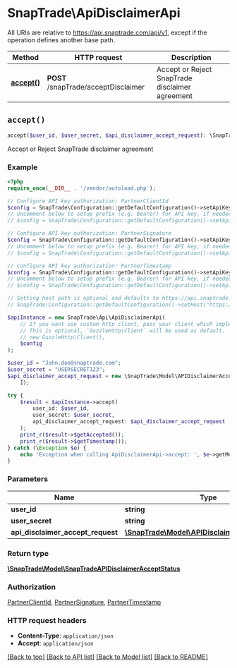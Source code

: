 # SnapTrade\ApiDisclaimerApi

All URIs are relative to https://api.snaptrade.com/api/v1, except if the operation defines another base path.

| Method | HTTP request | Description |
| ------------- | ------------- | ------------- |
| [**accept()**](ApiDisclaimerApi.md#accept) | **POST** /snapTrade/acceptDisclaimer | Accept or Reject SnapTrade disclaimer agreement |


## `accept()`

```php
accept($user_id, $user_secret, $api_disclaimer_accept_request): \SnapTrade\Model\SnapTradeAPIDisclaimerAcceptStatus
```

Accept or Reject SnapTrade disclaimer agreement

### Example

```php
<?php
require_once(__DIR__ . '/vendor/autoload.php');

// Configure API key authorization: PartnerClientId
$config = SnapTrade\Configuration::getDefaultConfiguration()->setApiKey('clientId', 'YOUR_API_KEY');
// Uncomment below to setup prefix (e.g. Bearer) for API key, if needed
// $config = SnapTrade\Configuration::getDefaultConfiguration()->setApiKeyPrefix('clientId', 'Bearer');

// Configure API key authorization: PartnerSignature
$config = SnapTrade\Configuration::getDefaultConfiguration()->setApiKey('Signature', 'YOUR_API_KEY');
// Uncomment below to setup prefix (e.g. Bearer) for API key, if needed
// $config = SnapTrade\Configuration::getDefaultConfiguration()->setApiKeyPrefix('Signature', 'Bearer');

// Configure API key authorization: PartnerTimestamp
$config = SnapTrade\Configuration::getDefaultConfiguration()->setApiKey('timestamp', 'YOUR_API_KEY');
// Uncomment below to setup prefix (e.g. Bearer) for API key, if needed
// $config = SnapTrade\Configuration::getDefaultConfiguration()->setApiKeyPrefix('timestamp', 'Bearer');

// Setting host path is optional and defaults to https://api.snaptrade.com/api/v1
// SnapTrade\Configuration::getDefaultConfiguration()->setHost("https://api.snaptrade.com/api/v1");

$apiInstance = new SnapTrade\Api\ApiDisclaimerApi(
    // If you want use custom http client, pass your client which implements `GuzzleHttp\ClientInterface`.
    // This is optional, `GuzzleHttp\Client` will be used as default.
    // new GuzzleHttp\Client(),
    $config
);

$user_id = "John.doe@snaptrade.com";
$user_secret = "USERSECRET123";
$api_disclaimer_accept_request = new \SnapTrade\Model\APIDisclaimerAcceptRequest([
    ]);

try {
    $result = $apiInstance->accept(
        user_id: $user_id, 
        user_secret: $user_secret, 
        api_disclaimer_accept_request: $api_disclaimer_accept_request
    );
    print_r($result->$getAccepted());
    print_r($result->$getTimestamp());
} catch (\Exception $e) {
    echo 'Exception when calling ApiDisclaimerApi->accept: ', $e->getMessage(), PHP_EOL;
}
```

### Parameters

| Name | Type | Description  | Notes |
| ------------- | ------------- | ------------- | ------------- |
| **user_id** | **string**|  | |
| **user_secret** | **string**|  | |
| **api_disclaimer_accept_request** | [**\SnapTrade\Model\APIDisclaimerAcceptRequest**](../Model/APIDisclaimerAcceptRequest.md)|  | |

### Return type

[**\SnapTrade\Model\SnapTradeAPIDisclaimerAcceptStatus**](../Model/SnapTradeAPIDisclaimerAcceptStatus.md)

### Authorization

[PartnerClientId](../../README.md#PartnerClientId), [PartnerSignature](../../README.md#PartnerSignature), [PartnerTimestamp](../../README.md#PartnerTimestamp)

### HTTP request headers

- **Content-Type**: `application/json`
- **Accept**: `application/json`

[[Back to top]](#) [[Back to API list]](../../README.md#endpoints)
[[Back to Model list]](../../README.md#models)
[[Back to README]](../../README.md)

